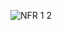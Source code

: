 ![NFR 1 2](https://github.com/oleksandrblazhko/ai-213-hrushov/assets/101941157/a909e00b-3606-43cc-8e82-7f7267f67528)
